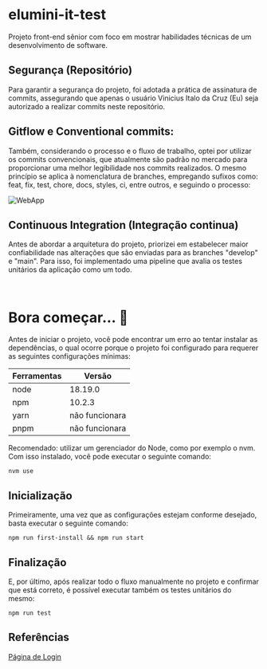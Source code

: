 # elumini-it-test

Projeto front-end sênior com foco em mostrar habilidades técnicas de um desenvolvimento de software.

## Segurança (Repositório)

Para garantir a segurança do projeto, foi adotada a prática de assinatura de commits, assegurando que apenas o usuário Vinicius Italo da Cruz (Eu) seja autorizado a realizar commits neste repositório.

## Gitflow e Conventional commits:

Também, considerando o processo e o fluxo de trabalho, optei por utilizar os commits convencionais, que atualmente são padrão no mercado para proporcionar uma melhor legibilidade nos commits realizados. O mesmo princípio se aplica à nomenclatura de branches, empregando sufixos como: feat, fix, test, chore, docs, styles, ci, entre outros, e seguindo o processo:

![WebApp](https://i.imgur.com/kf8XC7A.jpg)

## Continuous Integration (Integração continua)

Antes de abordar a arquitetura do projeto, priorizei em estabelecer maior confiabilidade nas alterações que são enviadas para as branches "develop" e "main". Para isso, foi implementado uma pipeline que avalia os testes unitários da aplicação como um todo.

<br>

# Bora começar... 🚀

Antes de iniciar o projeto, você pode encontrar um erro ao tentar instalar as dependências, o qual ocorre porque o projeto foi configurado para requerer as seguintes configurações mínimas:

| Ferramentas | Versão         |
| ----------- | -------------- |
| node        | 18.19.0        |
| npm         | 10.2.3         |
| yarn        | não funcionara |
| pnpm        | não funcionara |

Recomendado: utilizar um gerenciador do Node, como por exemplo o nvm. Com isso instalado, você pode executar o seguinte comando:

```
nvm use
```

## Inicialização

Primeiramente, uma vez que as configurações estejam conforme desejado, basta executar o seguinte comando:

```
npm run first-install && npm run start
```

## Finalização

E, por último, após realizar todo o fluxo manualmente no projeto e confirmar que está correto, é possível executar também os testes unitários do mesmo:

```
npm run test
```

## Referências

[Página de Login](https://dribbble.com/shots/23081928-Reset-password-Untitled-UI)
